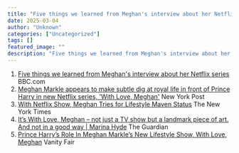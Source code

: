 ```yaml
---
title: "Five things we learned from Meghan's interview about her Netflix series - BBC.com"
date: 2025-03-04
author: "Unknown"
categories: ["Uncategorized"]
tags: []
featured_image: ""
description: "Five things we learned from Meghan's interview about her Netflix series&nbsp;&nbsp;BBC.comMeghan Markle appears to make subtle dig at royal life in front of Pri..."
---
```


  1. [Five things we learned from Meghan's interview about her Netflix series](https://news.google.com/rss/articles/CBMiWkFVX3lxTFBCQkJhZzlwTXpIOXBTU0paVm5qSlYxOFljVXd6dmFqckFDRlhncUNuM2pBVWFQSVZuZ1NrOFpmdDA0VXVpeEE3RzVOaUVqRkNMNjFhcXFxLTJGZ9IBX0FVX3lxTFBOQWE2SmotR19NeU9UaWFiaTR0VF95VmNSaGp4Sm9ndXIzTVAzb2xvWHgwMXJIdExHQzlwWjV3alJUYnhjS1IxLXUybUd5ZFhLYU9tREFtMkdEeTJER0xN?oc=5)  BBC.com
  2. [Meghan Markle appears to make subtle dig at royal life in front of Prince Harry in new Netflix series, 'With Love, Meghan'](https://news.google.com/rss/articles/CBMi9gFBVV95cUxPMXZpQkw3NFVHRUFEdi04eHBSQmhxVzdJTGdfTTh2ekNVbXVVcmxLWGFXTElIYmNiMmdjSTNUaThsbGlDc1M2NTJYdENPaGNHcW9feFc1UXBFWU5OdlFhbjNpbW5zNlVoV2pBcHh3bVp1SHBQV1JRUndpX0dVUTAyT1ptMWwxVFhLRHRJb1Z4b0M0bmM1SXhsTFRfNkRobjZfLUpVbExxYU1yWmltelp2V0VhYy1YbDRRVXZEWGlsUnRIN3ctdVF0bTgwQVg3b2JQNVFTNDVOeVRFeU5uSWNUUVQ2REFyVldnbFNNUTV5NkFmZEJBVEE?oc=5)  New York Post 
  3. [With Netflix Show, Meghan Tries for Lifestyle Maven Status](https://news.google.com/rss/articles/CBMihwFBVV95cUxONldELWE4MHlUSVRTaXJaR3pVXzA0TVpIN1lral9DMzVVUU5aamNvaXE5TmRjNnIzQjRHLUFzZnFxamRPd3dzR1N6cmpoZGREVksxZVZDSk5taDA4b3RmSFBVdFhhekdnaloyeE1YTXZCV0NXVEQ2dG5IcHFxcFIzUkpiT3pkdjA?oc=5)  The New York Times
  4. [It’s With Love, Meghan – not just a TV show but a landmark piece of art. And not in a good way | Marina Hyde](https://news.google.com/rss/articles/CBMiwwFBVV95cUxNUXNCVzlkSE96ZjRZQzRONUszNkRidTllOEtVdzQ4aG1Sa25Lc3QtQkNqUGVrdDl3Z0I1dlk0Wi12YmhhaXV2OFpzQWZmQlFzd2t6bk4xRXlRM241UU54cEZhd0JFbFRLa2wxUy0xbGFJbXBaa213ODg0Y1lZSTZWRWs5R0RBWktTVGZnVWxQYmRCekZmbWlTbU50S1pMMUdsTVZrUzhHa1VFZkxnYjY3Q2pPSkxsTlB6T3Z4QldsdEJlQjg?oc=5)  The Guardian
  5. [Prince Harry’s Role In Meghan Markle’s New Lifestyle Show, With Love, Meghan](https://news.google.com/rss/articles/CBMiqAFBVV95cUxORU52Sm9GREROU2lsNUMyNEN4OUxmeVJZSFA0TkxTSk1zREFUV0N2MDcxVkFPT1ctQzNtaVRXcm9KRm51OHdrZ1JXQkZiMC1FTkhTbVFfYllWeUw3ekZuTzNkRlNHREJGRnNCajhZbTdLaVBYQ3Q2bDZrQ0dLbXJLUlZGWUlMWTRlY3dMN0pUMGdKN0NUUEY2OV9OM1JwcDA5U1BWT0Q2V3k?oc=5)  Vanity Fair


